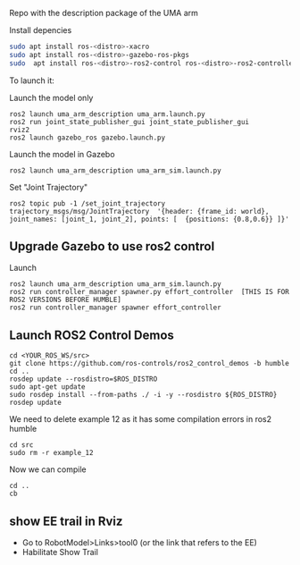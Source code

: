 Repo with the description package of the UMA arm


Install depencies

```bash
sudo apt install ros-<distro>-xacro
sudo apt install ros-<distro>-gazebo-ros-pkgs
sudo  apt install ros-<distro>-ros2-control ros-<distro>-ros2-controllers ros-<distro>-gazebo-ros2-control
```

To launch it:

Launch the model only
```
ros2 launch uma_arm_description uma_arm.launch.py 
ros2 run joint_state_publisher_gui joint_state_publisher_gui 
rviz2
ros2 launch gazebo_ros gazebo.launch.py 
```

Launch the model in Gazebo
```
ros2 launch uma_arm_description uma_arm_sim.launch.py 
```

Set "Joint Trajectory"
```
ros2 topic pub -1 /set_joint_trajectory trajectory_msgs/msg/JointTrajectory  '{header: {frame_id: world}, joint_names: [joint_1, joint_2], points: [  {positions: {0.8,0.6}} ]}'
```

## Upgrade Gazebo to use ros2 control


Launch
```
ros2 launch uma_arm_description uma_arm_sim.launch.py 
ros2 run controller_manager spawner.py effort_controller  [THIS IS FOR ROS2 VERSIONS BEFORE HUMBLE]
ros2 run controller_manager spawner effort_controller
```



## Launch ROS2 Control Demos
```
cd <YOUR_ROS_WS/src>
git clone https://github.com/ros-controls/ros2_control_demos -b humble
cd ..
rosdep update --rosdistro=$ROS_DISTRO
sudo apt-get update
sudo rosdep install --from-paths ./ -i -y --rosdistro ${ROS_DISTRO}
rosdep update
```

We need to delete example 12 as it has some compilation errors in ros2 humble
```
cd src
sudo rm -r example_12
```

Now we can compile
```
cd ..
cb
```

## show EE trail in Rviz
- Go to RobotModel>Links>tool0 (or the link that refers to the EE)
- Habilitate Show Trail

